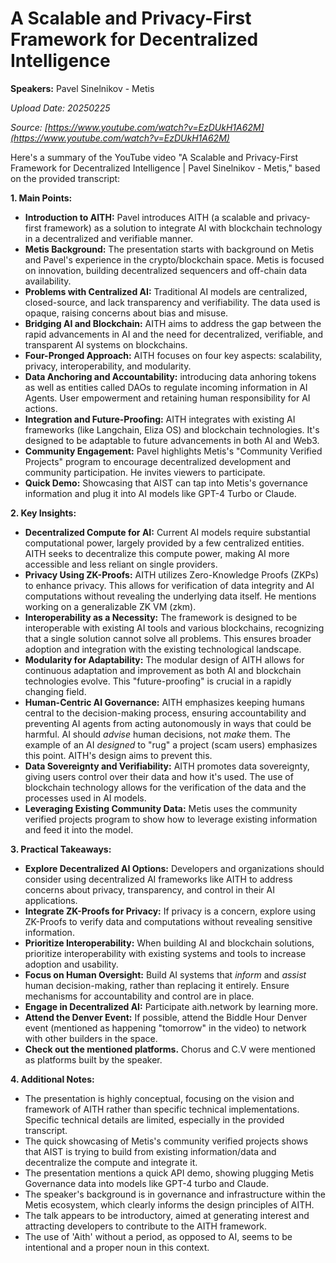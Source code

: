 # A Scalable and Privacy-First Framework for Decentralized Intelligence

**Speakers:** Pavel Sinelnikov - Metis


*Upload Date: 20250225*

*Source: [https://www.youtube.com/watch?v=EzDUkH1A62M](https://www.youtube.com/watch?v=EzDUkH1A62M)*

Here's a summary of the YouTube video "A Scalable and Privacy-First Framework for Decentralized Intelligence | Pavel Sinelnikov - Metis," based on the provided transcript:

**1. Main Points:**

*   **Introduction to AITH:** Pavel introduces AITH (a scalable and privacy-first framework) as a solution to integrate AI with blockchain technology in a decentralized and verifiable manner.
*   **Metis Background:** The presentation starts with background on Metis and Pavel's experience in the crypto/blockchain space. Metis is focused on innovation, building decentralized sequencers and off-chain data availability.
*   **Problems with Centralized AI:** Traditional AI models are centralized, closed-source, and lack transparency and verifiability.  The data used is opaque, raising concerns about bias and misuse.
*   **Bridging AI and Blockchain:** AITH aims to address the gap between the rapid advancements in AI and the need for decentralized, verifiable, and transparent AI systems on blockchains.
*   **Four-Pronged Approach:** AITH focuses on four key aspects: scalability, privacy, interoperability, and modularity.
* **Data Anchoring and Accountability:** introducing data anhoring tokens as well as entities called DAOs to regulate incoming information in AI Agents. User empowerment and retaining human responsibility for AI actions.
*   **Integration and Future-Proofing:** AITH integrates with existing AI frameworks (like Langchain, Eliza OS) and blockchain technologies. It's designed to be adaptable to future advancements in both AI and Web3.
*   **Community Engagement:** Pavel highlights Metis's "Community Verified Projects" program to encourage decentralized development and community participation.  He invites viewers to participate.
* **Quick Demo:** Showcasing that AIST can tap into Metis's governance information and plug it into AI models like GPT-4 Turbo or Claude.

**2. Key Insights:**

*   **Decentralized Compute for AI:**  Current AI models require substantial computational power, largely provided by a few centralized entities.  AITH seeks to decentralize this compute power, making AI more accessible and less reliant on single providers.
*   **Privacy Using ZK-Proofs:** AITH utilizes Zero-Knowledge Proofs (ZKPs) to enhance privacy. This allows for verification of data integrity and AI computations without revealing the underlying data itself. He mentions working on a generalizable ZK VM (zkm).
*   **Interoperability as a Necessity:**  The framework is designed to be interoperable with existing AI tools and various blockchains, recognizing that a single solution cannot solve all problems.  This ensures broader adoption and integration with the existing technological landscape.
*   **Modularity for Adaptability:**  The modular design of AITH allows for continuous adaptation and improvement as both AI and blockchain technologies evolve. This "future-proofing" is crucial in a rapidly changing field.
*   **Human-Centric AI Governance:**  AITH emphasizes keeping humans central to the decision-making process, ensuring accountability and preventing AI agents from acting autonomously in ways that could be harmful. AI should *advise* human decisions, not *make* them. The example of an AI *designed* to "rug" a project (scam users) emphasizes this point.  AITH's design aims to prevent this.
*   **Data Sovereignty and Verifiability:**  AITH promotes data sovereignty, giving users control over their data and how it's used.  The use of blockchain technology allows for the verification of the data and the processes used in AI models.
*  **Leveraging Existing Community Data:** Metis uses the community verified projects program to show how to leverage existing information and feed it into the model.

**3. Practical Takeaways:**

*   **Explore Decentralized AI Options:**  Developers and organizations should consider using decentralized AI frameworks like AITH to address concerns about privacy, transparency, and control in their AI applications.
*   **Integrate ZK-Proofs for Privacy:**  If privacy is a concern, explore using ZK-Proofs to verify data and computations without revealing sensitive information.
*   **Prioritize Interoperability:** When building AI and blockchain solutions, prioritize interoperability with existing systems and tools to increase adoption and usability.
*   **Focus on Human Oversight:** Build AI systems that *inform* and *assist* human decision-making, rather than replacing it entirely.  Ensure mechanisms for accountability and control are in place.
* **Engage in Decentralized AI:** Participate aith.network by learning more.
*   **Attend the Denver Event:** If possible, attend the Biddle Hour Denver event (mentioned as happening "tomorrow" in the video) to network with other builders in the space.
*  **Check out the mentioned platforms.** Chorus and C.V were mentioned as platforms built by the speaker.

**4. Additional Notes:**

*   The presentation is highly conceptual, focusing on the vision and framework of AITH rather than specific technical implementations. Specific technical details are limited, especially in the provided transcript.
* The quick showcasing of Metis's community verified projects shows that AIST is trying to build from existing information/data and decentralize the compute and integrate it.
*  The presentation mentions a quick API demo, showing plugging Metis Governance data into models like GPT-4 turbo and Claude.
*   The speaker's background is in governance and infrastructure within the Metis ecosystem, which clearly informs the design principles of AITH.
* The talk appears to be introductory, aimed at generating interest and attracting developers to contribute to the AITH framework.
* The use of 'Aith' without a period, as opposed to AI, seems to be intentional and a proper noun in this context.